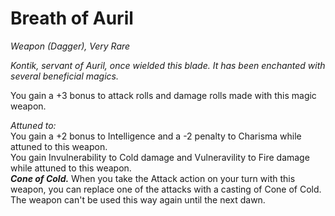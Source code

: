 # Breath of Auril
*Weapon (Dagger), Very Rare*

*Kontik, servant of Auril, once wielded this blade. It has been enchanted with several beneficial magics.*

You gain a +3 bonus to attack rolls and damage rolls made with this magic weapon.  

*Attuned to:*  
You gain a +2 bonus to Intelligence and a -2 penalty to Charisma while attuned to this weapon.  
You gain Invulnerability to Cold damage and Vulneravility to Fire damage while attuned to this weapon.  
***Cone of Cold.*** When you take the Attack action on your turn with this weapon, you can replace one of the attacks with a casting of Cone of Cold. The weapon can't be used this way again until the next dawn.